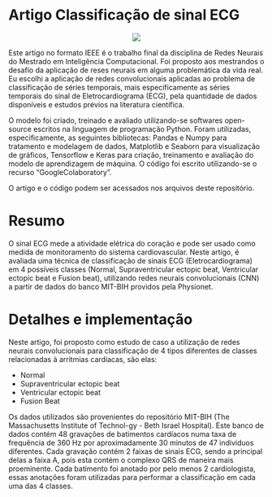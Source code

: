 # Artigo Classificação de sinal ECG

<p align="center">
  <img src="https://user-images.githubusercontent.com/67600860/178149400-19eea358-b3c9-4f8e-8f96-a4cf6a0d767d.png" />
</p>


Este artigo no formato IEEE é o trabalho final da disciplina de Redes Neurais do Mestrado em Inteligência Computacional.
Foi proposto aos mestrandos o desafio da aplicação de reses neurais em alguma problemática da vida real. Eu escolhi a aplicação de redes convolucionais aplicadas ao problema de classificação de séries temporais, mais especificamente as séries temporais do sinal de Eletrocardiograma (ECG), pela quantidade de dados disponíveis e estudos prévios na literatura científica.

O modelo foi criado, treinado e avaliado utilizando-se softwares open-source escritos na linguagem de programação Python.
Foram utilizadas, especificamente, as seguintes bibliotecas: Pandas e Numpy para tratamento e modelagem de dados, Matplotlib e
Seaborn para visualização de gráficos, Tensorflow e Keras para criação, treinamento e avaliação do modelo de aprendizagem de
máquina. O código foi escrito utilizando-se o recurso “GoogleColaboratory”.

O artigo e o código podem ser acessados nos arquivos deste repositório.


#  Resumo

O sinal ECG mede a atividade elétrica do coração e
pode ser usado como medida de monitoramento do sistema
cardiovascular. Neste artigo, é avaliada uma técnica de
classificação de sinais ECG (Eletrocardiograma) em 4 possíveis
classes (Normal, Supraventricular ectopic beat, Ventricular ectopic
beat e Fusion beat), utilizando redes neurais convolucionais (CNN)
a partir de dados do banco MIT-BIH providos pela Physionet.

# Detalhes e implementação

Neste artigo, foi proposto como estudo de caso a utilização de redes neurais convolucionais para classificação de 4 tipos
diferentes de classes relacionadas à arritmias cardíacas, são elas: 
* Normal
* Supraventricular ectopic beat
* Ventricular ectopic beat
* Fusion Beat

Os dados utilizados são provenientes do repositório MIT-BIH (The Massachusetts Institute of Technol-gy - Beth Israel Hospital). Este banco de dados contém 48 gravações de batimentos cardíacos numa taxa de frequência de 360 Hz por aproximadamente 30 minutos de 47 indivíduos diferentes. Cada gravação contém 2 faixas de sinais ECG, sendo a principal delas a faixa A, pois esta contém o complexo QRS de maneira mais proeminente. Cada batimento foi anotado por pelo menos 2 cardiologista, essas anotações foram utilizadas para performar a classificação em cada uma das 4 classes. 
